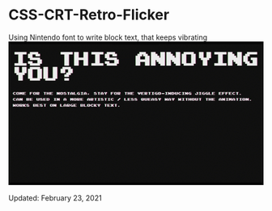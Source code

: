# CSS-CRT-Retro-Flicker
Using Nintendo font to write block text, that keeps vibrating
<img src='crt-retro.gif'>
<p>Updated: February 23, 2021 </p>

